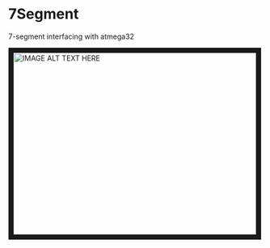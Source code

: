 # 7Segment
 7-segment interfacing with atmega32


<a href="http://www.youtube.com/watch?feature=player_embedded&v=bOQ3V2CuGCg
" target="_blank"><img src="http://img.youtube.com/vi/bOQ3V2CuGCg/0.jpg" 
alt="IMAGE ALT TEXT HERE" width="480" height="360" border="10" /></a>